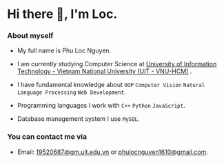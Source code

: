 # Hi there :wave:, I'm Loc.

### About myself
- My full name is Phu Loc Nguyen.
- I am currently studying Computer Science at [University of Information Technology - Vietnam National University (UIT - VNU-HCM)](https://en.uit.edu.vn/overview-vnuhcm-university-information-technology)  .
- I have fundamental knowledge about ```OOP``` ```Computer Vision``` ```Natural Language Processing``` ```Web Development```.

- Programming languages I work with ```C++``` ```Python``` ```JavaScript```.

- Database management system I use ```MySQL```.

### You can contact me via
- Email: 19520687@gm.uit.edu.vn or phulocnguyen1610@gmail.com.


